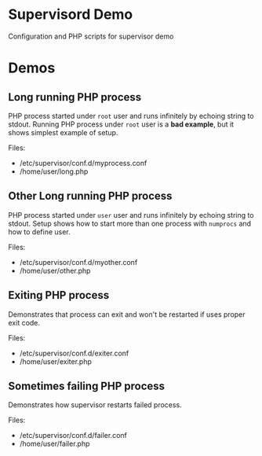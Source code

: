 # Supervisord Demo
Configuration and PHP scripts for supervisor demo

# Demos

## Long running PHP process

PHP process started under `root` user and runs infinitely by echoing string to stdout.
Running PHP process under `root` user is a **bad example**, but it shows simplest example of setup.

Files:

* /etc/supervisor/conf.d/myprocess.conf
* /home/user/long.php

## Other Long running PHP process

PHP process started under `user` user and runs infinitely by echoing string to stdout.
Setup shows how to start more than one process with `numprocs` and how to define user.

Files:

* /etc/supervisor/conf.d/myother.conf
* /home/user/other.php

## Exiting PHP process

Demonstrates that process can exit and won't be restarted if uses proper exit code.

Files:

* /etc/supervisor/conf.d/exiter.conf
* /home/user/exiter.php

## Sometimes failing PHP process

Demonstrates how supervisor restarts failed process.

Files:

* /etc/supervisor/conf.d/failer.conf
* /home/user/failer.php
